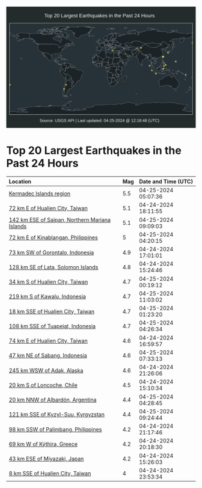 ![Map](./map.png)

# Top 20 Largest Earthquakes in the Past 24 Hours

| Location | Mag | Date and Time (UTC) |
|:---|:---|:---|
| [Kermadec Islands region](https://earthquake.usgs.gov/earthquakes/eventpage/us6000mtlr) | 5.5 | 04-25-2024 05:07:36 |
| [72 km E of Hualien City, Taiwan](https://earthquake.usgs.gov/earthquakes/eventpage/us6000mthz) | 5.1 | 04-24-2024 18:11:55 |
| [142 km ESE of Saipan, Northern Mariana Islands](https://earthquake.usgs.gov/earthquakes/eventpage/us6000mtmz) | 5.1 | 04-25-2024 09:09:03 |
| [72 km E of Kinablangan, Philippines](https://earthquake.usgs.gov/earthquakes/eventpage/us6000mtlh) | 5 | 04-25-2024 04:20:15 |
| [73 km SW of Gorontalo, Indonesia](https://earthquake.usgs.gov/earthquakes/eventpage/us6000mthj) | 4.9 | 04-24-2024 17:01:01 |
| [128 km SE of Lata, Solomon Islands](https://earthquake.usgs.gov/earthquakes/eventpage/us6000mth4) | 4.8 | 04-24-2024 15:24:46 |
| [34 km S of Hualien City, Taiwan](https://earthquake.usgs.gov/earthquakes/eventpage/us6000mtkr) | 4.7 | 04-25-2024 00:19:12 |
| [219 km S of Kawalu, Indonesia](https://earthquake.usgs.gov/earthquakes/eventpage/us6000mtnh) | 4.7 | 04-25-2024 11:03:02 |
| [18 km SSE of Hualien City, Taiwan](https://earthquake.usgs.gov/earthquakes/eventpage/us6000mtl2) | 4.7 | 04-25-2024 01:23:20 |
| [108 km SSE of Tuapejat, Indonesia](https://earthquake.usgs.gov/earthquakes/eventpage/us6000mtlj) | 4.7 | 04-25-2024 04:26:34 |
| [74 km E of Hualien City, Taiwan](https://earthquake.usgs.gov/earthquakes/eventpage/us6000mthi) | 4.6 | 04-24-2024 16:59:57 |
| [47 km NE of Sabang, Indonesia](https://earthquake.usgs.gov/earthquakes/eventpage/us6000mtmg) | 4.6 | 04-25-2024 07:33:13 |
| [245 km WSW of Adak, Alaska](https://earthquake.usgs.gov/earthquakes/eventpage/us6000mtk8) | 4.6 | 04-24-2024 21:26:06 |
| [20 km S of Loncoche, Chile](https://earthquake.usgs.gov/earthquakes/eventpage/us6000mth0) | 4.5 | 04-24-2024 15:10:34 |
| [20 km NNW of Albardón, Argentina](https://earthquake.usgs.gov/earthquakes/eventpage/us6000mtli) | 4.4 | 04-25-2024 04:28:45 |
| [121 km SSE of Kyzyl-Suu, Kyrgyzstan](https://earthquake.usgs.gov/earthquakes/eventpage/us6000mtn4) | 4.4 | 04-25-2024 09:24:44 |
| [98 km SSW of Palimbang, Philippines](https://earthquake.usgs.gov/earthquakes/eventpage/us6000mtk6) | 4.2 | 04-24-2024 21:17:46 |
| [69 km W of Kýthira, Greece](https://earthquake.usgs.gov/earthquakes/eventpage/us6000mtjv) | 4.2 | 04-24-2024 20:18:30 |
| [43 km ESE of Miyazaki, Japan](https://earthquake.usgs.gov/earthquakes/eventpage/us6000mth5) | 4.2 | 04-24-2024 15:26:03 |
| [8 km SSE of Hualien City, Taiwan](https://earthquake.usgs.gov/earthquakes/eventpage/us6000mtkp) | 4 | 04-24-2024 23:53:34 |
